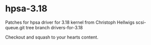 hpsa-3.18
=========

Patches for hpsa driver for 3.18 kernel from Christoph Hellwigs scsi-queue.git tree branch drivers-for-3.18

Checkout and squash to your hearts content.
